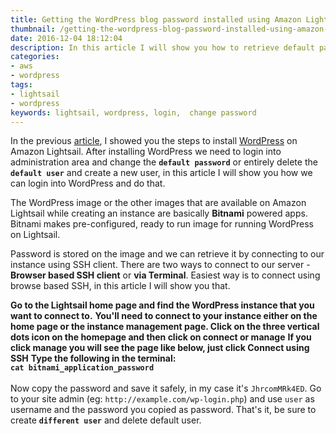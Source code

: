 ```yaml
---
title: Getting the WordPress blog password installed using Amazon Lightsail
thumbnail: /getting-the-wordpress-blog-password-installed-using-amazon-lightsail/wp-password-lightsail.png
date: 2016-12-04 18:12:04
description: In this article I will show you how to retrieve default password created by Lightsail while installing WordPress using the Bitnami pre-configured image with screenshots.
categories:
- aws
- wordpress
tags:
- lightsail
- wordpress
keywords: lightsail, wordpress, login,  change password
---
```

In the previous [article](/installing-wordpress-on-aws-amazon-lightsail-witn-in-five-mintues/), I showed you the steps to install [WordPress](/famous-5-minute-wordpress-installation/) on Amazon Lightsail. After installing WordPress we need to login into administration area and change the **`default password`** or entirely delete the **`default user`** and create a new user, in this article I will show you how we can login into WordPress and do that.

The WordPress image or the other images that are available on Amazon Lightsail while creating an instance are basically **Bitnami** powered apps. Bitnami makes pre-configured, ready to run image for running WordPress on Lightsail.

<!-- more -->

Password is stored on the image and we can retrieve it by connecting to our instance using SSH client. There are two ways to connect to our server - **Browser based SSH client** or **via Terminal**. Easiest way is to connect using browse based SSH, in this article I will show you that.

**Go to the Lightsail home page and find the WordPress instance that you want to connect to.**
<amp-img src="/installing-wordpress-on-aws-amazon-lightsail-witn-in-five-mintues/resource.png" width="650" height="300" alt="AWS Lighsail - Lightsail home page" layout="responsive"></amp-img>
**You'll need to connect to your instance either on the home page or the instance management page. Click on the three vertical dots icon on the homepage and then click on connect or manage**
<amp-img src="connect.png" width="650" height="300" alt="AWS Lighsail - Lightsail home page" layout="responsive"></amp-img>
**If you click manage you will see the page like below, just click Connect using SSH**
<amp-img src="instance-page.png" width="650" height="300" alt="AWS Lighsail - Lightsail Instance page" layout="responsive"></amp-img>
**Type the following in the terminal:**<br/>**```cat bitnami_application_password```**<br/>
<amp-img src="browser-ssh.png" width="650" height="300" alt="AWS Lighsail - Browser SSH" layout="responsive"></amp-img>
<br/>Now copy the password and save it safely, in my case it's `JhrcomMRk4ED`. Go to your site admin (eg: `http://example.com/wp-login.php`) and use `user` as username and the password you copied as password. That's it, be sure to create **`different user`** and delete default user.
